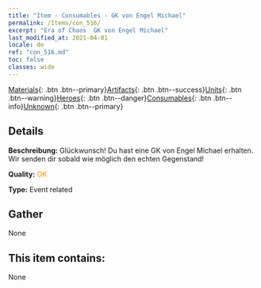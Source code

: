 ```yaml
---
title: "Item - Consumables - GK von Engel Michael"
permalink: /Items/con_516/
excerpt: "Era of Chaos  GK von Engel Michael"
last_modified_at: 2021-04-01
locale: de
ref: "con_516.md"
toc: false
classes: wide
---
```

 [Materials](/de/Items/){: .btn .btn--primary}[Artifacts](/de/Items/Artifacts/){: .btn .btn--success}[Units](/de/Items/Units/){: .btn .btn--warning}[Heroes](/de/Items/Heroes/){: .btn .btn--danger}[Consumables](/de/Items/Consumables/){: .btn .btn--info}[Unknown](/de/Items/Unknown/){: .btn .btn--primary}

## Details
 **Beschreibung:** Glückwunsch! Du hast eine GK von Engel Michael erhalten. Wir senden dir sobald wie möglich den echten Gegenstand!

 **Quality:** <span style="color: #FF8C00">OK</span>

 **Type:** Event related

## Gather

  None

## This item contains:

  None

